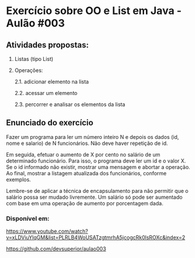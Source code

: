 # Exercício sobre OO e List em Java - Aulão #003


## Atividades propostas:

1. Listas (tipo List)
2. Operações:
  
   2.1. adicionar elemento na lista
   
   2.2. acessar um elemento
   
   2.3. percorrer e analisar os elementos da lista



## Enunciado do exercício

Fazer um programa para ler um número inteiro N e depois os 
dados (id, nome e salario) de N funcionários. Não deve haver 
repetição de id. 
 
Em seguida, efetuar o aumento de X por cento no salário de 
um determinado funcionário. Para isso, o programa deve ler 
um id e o valor X. Se o id informado não existir, mostrar 
uma mensagem e abortar a operação. Ao final, mostrar a 
listagem atualizada dos funcionários, conforme exemplos.
 
Lembre-se de aplicar a técnica de encapsulamento para não 
permitir que o salário possa ser mudado livremente. Um 
salário só pode ser aumentado com base em uma operação 
de aumento por porcentagem dada.


### Disponível em:

https://www.youtube.com/watch?v=xLDViuYlqGM&list=PLRLB4WoUSATzgtmrhA5jcogcRk0lsROXc&index=2

https://github.com/devsuperior/aulao003
